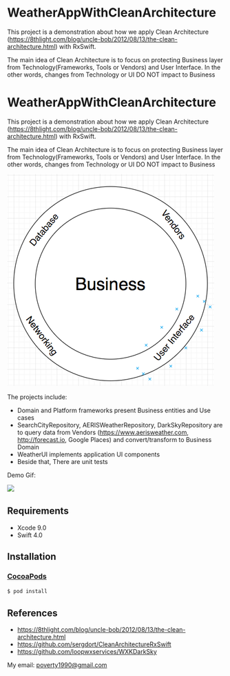 # WeatherAppWithCleanArchitecture
This project is a demonstration about how we apply Clean Architecture (https://8thlight.com/blog/uncle-bob/2012/08/13/the-clean-architecture.html) with RxSwift.

The main idea of Clean Architecture is to focus on protecting Business layer from Technology(Frameworks, Tools or Vendors) and User Interface. In the other words, changes from Technology or UI DO NOT impact to Business
# WeatherAppWithCleanArchitecture
This project is a demonstration about how we apply Clean Architecture (https://8thlight.com/blog/uncle-bob/2012/08/13/the-clean-architecture.html) with RxSwift.

The main idea of Clean Architecture is to focus on protecting Business layer from Technology(Frameworks, Tools or Vendors) and User Interface. In the other words, changes from Technology or UI DO NOT impact to Business

![](Screenshots/DesignCircle.png)

The projects include:
  + Domain and Platform frameworks present Business entities and Use cases
  + SearchCityRepository, AERISWeatherRepository, DarkSkyRepository are to query data from Vendors (https://www.aerisweather.com, http://forecast.io, Google Places) and convert/transform to Business Domain
  + WeatherUI implements application UI components
  + Beside that, There are unit tests
  
  Demo Gif:
  
  ![](Screenshots/demo.gif)
  
## Requirements
* Xcode 9.0
* Swift 4.0
## Installation

### [CocoaPods](https://guides.cocoapods.org/using/using-cocoapods.html)

```bash
$ pod install
```

## References
* https://8thlight.com/blog/uncle-bob/2012/08/13/the-clean-architecture.html
* https://github.com/sergdort/CleanArchitectureRxSwift
* https://github.com/loopwxservices/WXKDarkSky

My email: poverty1990@gmail.com
